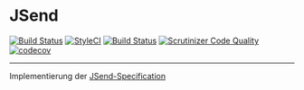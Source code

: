 # JSend

[![Build Status](https://travis-ci.org/demvsystems/jsend.svg?branch=master)](https://travis-ci.org/demvsystems/jsend)
[![StyleCI](https://styleci.io/repos/113172426/shield?branch=master)](https://styleci.io/repos/113172426)
[![Build Status](https://scrutinizer-ci.com/g/demvsystems/jsend/badges/build.png?b=master)](https://scrutinizer-ci.com/g/demvsystems/jsend/build-status/master)
[![Scrutinizer Code Quality](https://scrutinizer-ci.com/g/demvsystems/jsend/badges/quality-score.png?b=master)](https://scrutinizer-ci.com/g/demvsystems/jsend/?branch=master)
[![codecov](https://codecov.io/gh/demvsystems/jsend/branch/master/graph/badge.svg)](https://codecov.io/gh/demvsystems/jsend)



----

Implementierung der [JSend-Specification](https://labs.omniti.com/labs/jsend)
